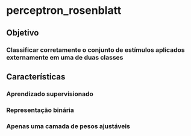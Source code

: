 # perceptron_rosenblatt

## Objetivo
### Classificar corretamente o conjunto de estímulos aplicados externamente em uma de duas classes

## Características
### Aprendizado supervisionado
### Representação binária
### Apenas uma camada de pesos ajustáveis
